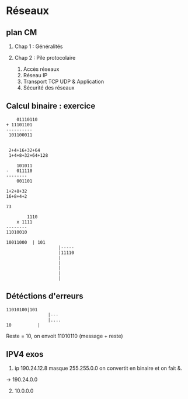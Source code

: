 # Réseaux

## plan CM
	
1. Chap 1 : Généralités

2. Chap 2 : Pile protocolaire
	1. Accès réseaux
	2. Réseau IP
	3. Transport TCP UDP & Application
	4. Sécurité des réseaux

## Calcul binaire : exercice

		01110110
	+ 11101101
	----------
	 101100011


	 2+4+16+32+64
	 1+4+8+32+64+128

	 	101011
	-	011110
	--------
		001101	

	1+2+8+32
	16+8+4+2

	73

			1110
		x 1111
	--------
	11010010

	10011000  | 101
						|-----
						|11110
						|
						|
						|
						|
						|

## Détéctions d'erreurs

	11010100|101
					|---
					|....
	10			|

Reste = 10, on envoit 11010110 (message + reste)

## IPV4 exos

1. ip 190.24.12.8 masque 255.255.0.0 on convertit en binaire et on fait &.

→ 190.24.0.0

2. 10.0.0.0

